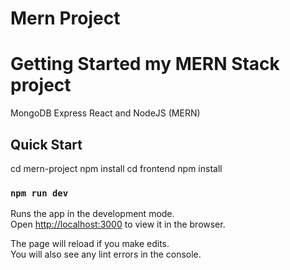 # Mern Project
# Getting Started my MERN Stack project

MongoDB Express React and NodeJS (MERN)

## Quick Start

cd mern-project
npm install
cd frontend
npm install

### `npm run dev`

Runs the app in the development mode.\
Open [http://localhost:3000](http://localhost:3000) to view it in the browser.

The page will reload if you make edits.\
You will also see any lint errors in the console.
